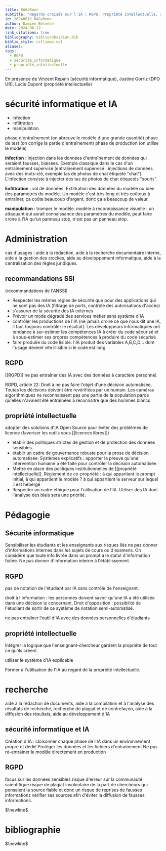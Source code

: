 ```yaml
---
title: RAGaRenn
subtitle: "Regards croisés sur l'IA : RGPD, Propriété intellectuelle, sécurité informatique"
id: 20240612_RAGaRenn
author: Damien Belvèze
date: 2024-06-12
link_citations: true
bibliography: biblio/Obsidian.bib
biblio_style: csl\ieee.csl
aliases: 
tags:
  - RGPD
  - sécurité_informatique
  - propriété_intellectuelle
---
```

En présence de Vincent Repain (sécurité informatique), Justine Gorriz (DPO UR), Lucie Dupont (propriété intellectuelle)

# sécurité informatique et IA

- infection
- infiltration
- manipulation

phase d'entraînement (on abreuve le modèle d'une grande quantité)
phase de test (on corrige la partie d'entraînement)
phase de production (on utilise le modèle)

**infection** : injection dans les données d'entraînement de données qui seraient fausses, biaisées. Exemple classique dans le cas d'un entraînement supervisé (entraînement supervisé : injections de données avec des mots-clé, exemple tas de photos de chat étiqueté "chat"). L'infection consiste à injecter des tas de photos de chat étiquetés "souris".

**Exfiltration** : vol de données. Exfiltration des données du modèle ou bien des paramètres du modèle. Un modèle c'est très long et très coûteux à entraîner, ça coûte beaucoup d'argent, donc ça a beaucoup de valeur. 

**manipulation** : tromper le modèle. 
modèle à reconnaissance visuelle : un attaquant qui aurait connaissance des paramètres du modèle, peut faire croire à l'IA qu'un panneau stop, n'est pas un panneau stop.

# Administration

cas d'usages : aide à la rédaction, aide à la recherche documentaire interne, aide à la gestion des stockes, aide au développement informatique, aide à la centralisation des règles juridiques. 

## recommandations SSI

(recommandations de l'ANSSI)

- Respecter les mêmes règles de sécurité que pour des applications qui ne sont pas des IA (filtrage de ports, contrôle des autorisations d'accès)
- s'assurer de la sécurité des IA externes
- Prévoir un mode dégradé des services métier sans système d'IA
- contrôler les productions de l'IA (ne jamais croire ce que nous dit une IA, il faut toujours contrôler le résultat). Les développeurs informatiques ont tendance à sur-estimer les compétences IA à créer du code sécurisé et à sous-estimer ses propres compétences à produire du code sécurisé
- faire produire du code lisible. l'IA produit des variables A,B,C,D... dont l'usage devient vite illisible si le code est long. 

## RGPD

[[RGPD]] ne pas entraîner des IA avec des données à caractère personnel.

RGPD, article 22: Droit à ne pas faire l'objet d'une décision automatisée. Toutes les décisions doivent être revérifiées par un humain. Les caméras algorithmiques ne reconnaissent pas une partie de la population parce qu'elles n'avaient été entraînées à reconnaître que des hommes blancs. 

## propriété intellectuelle

adopter des solutions d'IA Open Source pour éviter des problèmes de licence (favoriser les outils sous [[licences libres]])

- etablir des politiques strictes de gestion et de protection des données sensibles. 
- établir un cadre de gouvernance robuste pour la prose de décision automatisée. Systèmes explicatifs : apporter la preuve qu'une intervention humaine a été faite pour contrôler la décision automatisée. 
- Mettre en place des politiques institutionnelles de [[propriété intellectuelle]]. Réglement de co-propriété : à qui appartient le prompt initial, à qui appartient le modèle ? à qui appartient le serveur sur lequel il est hébergé
- Respecter un cadre éthique pour l'utilisation de l'IA. Utiliser des IA dont l'analyse des biais sera une priorité. 

# Pédagogie

## Sécurité informatique

Sensibiliser les étudiants et les enseignants aux risques liés
ne pas donner d'informations internes dans les sujets de cours ou d'examens.
On considère que toute info livrée dans un prompt a le statut d'information fuitée. Ne pas donner d'information interne à l'établissement. 

## RGPD 

pas de notation de l'étudiant par IA sans contrôle de l'enseignant. 

droit à l'information : les personnes doivent savoir qu'une IA a été utilisée dans une décision le concernant. Droit d'opposition : possibilité de l'étudiant de sortir de ce système de notation semi-automatisé. 

ne pas entraîner l'outil d'IA avec des données personnelles d'étudiants

## propriété intellectuelle

Intégrer la logique que l'enseignant-chercheur gardent la propriété de tout ce qu'ils créent. 

utiliser le système d'IA explicable

Former à l'utilisation de l'IA au regard de la propriété intellectuelle.

# recherche

aide à la rédaction de documents, aide à la compilation et à l'analyse des résultats de recherche, recherche de plagiat et de contrefaçon, aide à la diffusion des résultats, aide au développement d'IA

## sécurité informatique et IA

Création d'IA : cloisonner chaque phase de l'IA dans un environnement propre et dédié
Protéger les données et les fichiers d'entraînement
Ne pas ré-entrainer le modèle directement en production

## RGPD

focus sur les données sensibles
risque d'erreur sur la communauté scientifique
risque de plagiat involontaire de la part de chercheurs qui pensaient la source fiable et donc un risque de reprises de fausses informations
vérifier ses sources afin d'éviter la diffusion de fausses informations. 





$\newline$
# bibliographie
$\newline$







